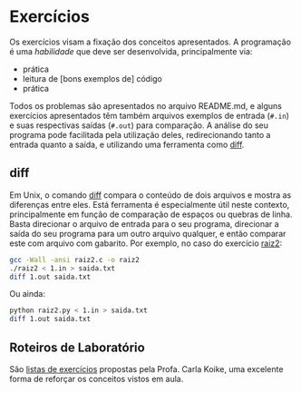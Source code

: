 Exercícios
==========

Os exercícios visam a fixação dos conceitos apresentados. A programação é uma _habilidade_ que deve ser desenvolvida, principalmente via:

* prática
* leitura de [bons exemplos de] código
* prática

Todos os problemas são apresentados no arquivo README.md, e alguns exercícios apresentados têm também arquivos exemplos de entrada (```#.in```) e suas respectivas saídas (```#.out```) para comparação. A análise do seu programa pode facilitada pela utilização deles, redirecionando tanto a entrada quanto a saída, e utilizando uma ferramenta como [diff](https://pt.wikipedia.org/wiki/Diff).


diff
----

Em Unix, o comando [diff](http://www.gnu.org/software/hello/manual/diff.html#Invoking%20diff) compara o conteúdo de dois arquivos e mostra as diferenças entre eles. Está ferramenta é especialmente útil neste contexto, principalmente em função de comparação de espaços ou quebras de linha. Basta direcionar o arquivo de entrada  para o seu programa, direcionar a saída do seu programa para um outro arquivo qualquer, e então comparar este com arquivo com gabarito. Por exemplo, no caso do exercício [raiz2](3_Fluxo/0_Sequencial/1-raiz2):

```bash
gcc -Wall -ansi raiz2.c -o raiz2
./raiz2 < 1.in > saida.txt
diff 1.out saida.txt
```

Ou ainda:

```bash
python raiz2.py < 1.in > saida.txt
diff 1.out saida.txt
```


Roteiros de Laboratório
-----------------------

São [listas de exercícios](roteiros_lab.zip) propostas pela Profa. Carla Koike, uma excelente forma de reforçar os conceitos vistos em aula.
